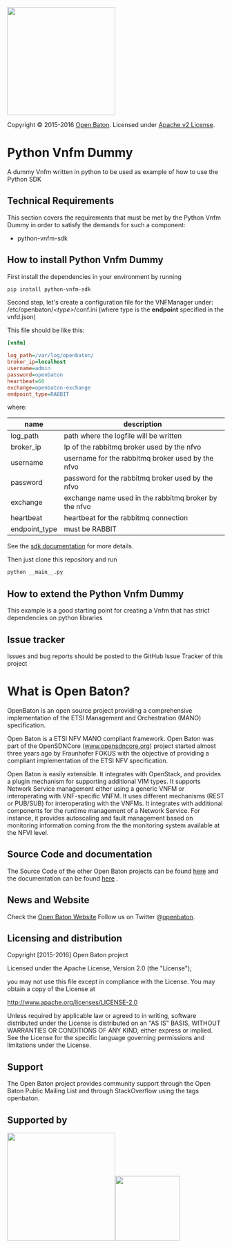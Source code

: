   <img src="https://raw.githubusercontent.com/openbaton/openbaton.github.io/master/images/openBaton.png" width="250"/>
  
  Copyright © 2015-2016 [Open Baton](http://openbaton.org). 
  Licensed under [Apache v2 License](http://www.apache.org/licenses/LICENSE-2.0).

# Python Vnfm Dummy
A dummy Vnfm written in python to be used as example of how to use the Python SDK

## Technical Requirements
This section covers the requirements that must be met by the Python Vnfm Dummy in order to satisfy the demands for such a component:

* python-vnfm-sdk

## How to install Python Vnfm Dummy

First install the dependencies in your environment by running

```bash
pip install python-vnfm-sdk
```

Second step, let's create a configuration file for the VNFManager under: /etc/openbaton/_\<type\>_/conf.ini (where type is the **endpoint** specified in the vnfd.json)

This file should be like this:

```ini
[vnfm]

log_path=/var/log/openbaton/
broker_ip=localhost
username=admin
password=openbaton
heartbeat=60
exchange=openbaton-exchange
endpoint_type=RABBIT
```

where:

| name            |    description                                   |
|-----------------|--------------------------------------------------|
| log_path        |    path where the logfile will be written        |
| broker_ip       |   Ip of the rabbitmq broker used by the nfvo     |
| username        |   username for the rabbitmq broker used by the nfvo |
| password        |   password for the rabbitmq broker used by the nfvo |
| exchange        |   exchange name used in the rabbitmq broker by the nfvo |
| heartbeat       |   heartbeat for the rabbitmq connection          |
| endpoint_type   |   must be RABBIT                                 |



See the [sdk documentation](https://pypi.python.org/pypi/python-vnfm-sdk) for more details.
 
Then just clone this repository and run
 
```bash
python __main__.py
```

## How to extend the Python Vnfm Dummy

This example is a good starting point for creating a Vnfm that has strict dependencies on python libraries

## Issue tracker

Issues and bug reports should be posted to the GitHub Issue Tracker of this project

# What is Open Baton?

OpenBaton is an open source project providing a comprehensive implementation of the ETSI Management and Orchestration (MANO) specification.

Open Baton is a ETSI NFV MANO compliant framework. Open Baton was part of the OpenSDNCore (www.opensdncore.org) project started almost three years ago by Fraunhofer FOKUS with the objective of providing a compliant implementation of the ETSI NFV specification. 

Open Baton is easily extensible. It integrates with OpenStack, and provides a plugin mechanism for supporting additional VIM types. It supports Network Service management either using a generic VNFM or interoperating with VNF-specific VNFM. It uses different mechanisms (REST or PUB/SUB) for interoperating with the VNFMs. It integrates with additional components for the runtime management of a Network Service. For instance, it provides autoscaling and fault management based on monitoring information coming from the the monitoring system available at the NFVI level.

## Source Code and documentation

The Source Code of the other Open Baton projects can be found [here][openbaton-github] and the documentation can be found [here][openbaton-doc] .

## News and Website

Check the [Open Baton Website][openbaton]
Follow us on Twitter @[openbaton][openbaton-twitter].

## Licensing and distribution
Copyright [2015-2016] Open Baton project

Licensed under the Apache License, Version 2.0 (the "License");

you may not use this file except in compliance with the License.
You may obtain a copy of the License at

  http://www.apache.org/licenses/LICENSE-2.0

Unless required by applicable law or agreed to in writing, software
distributed under the License is distributed on an "AS IS" BASIS,
WITHOUT WARRANTIES OR CONDITIONS OF ANY KIND, either express or implied.
See the License for the specific language governing permissions and
limitations under the License.

## Support
The Open Baton project provides community support through the Open Baton Public Mailing List and through StackOverflow using the tags openbaton.

## Supported by
  <img src="https://raw.githubusercontent.com/openbaton/openbaton.github.io/master/images/fokus.png" width="250"/><img src="https://raw.githubusercontent.com/openbaton/openbaton.github.io/master/images/tu.png" width="150"/>

[fokus-logo]: https://raw.githubusercontent.com/openbaton/openbaton.github.io/master/images/fokus.png
[openbaton]: http://openbaton.org
[openbaton-doc]: http://openbaton.org/documentation
[openbaton-github]: http://github.org/openbaton
[openbaton-logo]: https://raw.githubusercontent.com/openbaton/openbaton.github.io/master/images/openBaton.png
[openbaton-mail]: mailto:users@openbaton.org
[openbaton-twitter]: https://twitter.com/openbaton
[tub-logo]: https://raw.githubusercontent.com/openbaton/openbaton.github.io/master/images/tu.png
